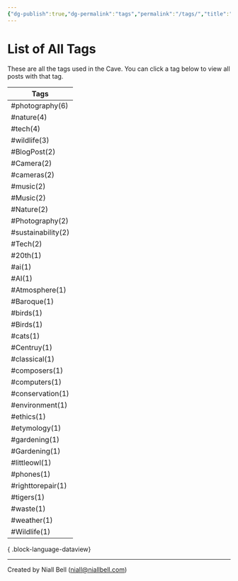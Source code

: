 ```yaml
---
{"dg-publish":true,"dg-permalink":"tags","permalink":"/tags/","title":"List of All Tags","hide":true,"noteIcon":null,"created":"2024-04-16T00:05:40.920+01:00","updated":"2024-04-16T00:07:18.935+01:00"}
---
```


# List of All Tags

These are all the tags used in the Cave. You can click a tag below to view all posts with that tag.

| Tags               |
| ------------------ |
| #photography(6)    |
| #nature(4)         |
| #tech(4)           |
| #wildlife(3)       |
| #BlogPost(2)       |
| #Camera(2)         |
| #cameras(2)        |
| #music(2)          |
| #Music(2)          |
| #Nature(2)         |
| #Photography(2)    |
| #sustainability(2) |
| #Tech(2)           |
| #20th(1)           |
| #ai(1)             |
| #AI(1)             |
| #Atmosphere(1)     |
| #Baroque(1)        |
| #birds(1)          |
| #Birds(1)          |
| #cats(1)           |
| #Centruy(1)        |
| #classical(1)      |
| #composers(1)      |
| #computers(1)      |
| #conservation(1)   |
| #environment(1)    |
| #ethics(1)         |
| #etymology(1)      |
| #gardening(1)      |
| #Gardening(1)      |
| #littleowl(1)      |
| #phones(1)         |
| #righttorepair(1)  |
| #tigers(1)         |
| #waste(1)          |
| #weather(1)        |
| #Wildlife(1)       |

{ .block-language-dataview}

---
Created by Niall Bell (niall@niallbell.com)
